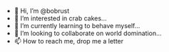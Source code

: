 - 👋 Hi, I’m @bobrust
- 👀 I’m interested in crab cakes...
- 🌱 I’m currently learning to behave myself...
- 💞️ I’m looking to collaborate on world domination...
- 📫 How to reach me, drop me a letter

<!---
bobrust/bobrust is a ✨ special ✨ repository because its `README.md` (this file) appears on your GitHub profile.
You can click the Preview link to take a look at your changes.
--->
